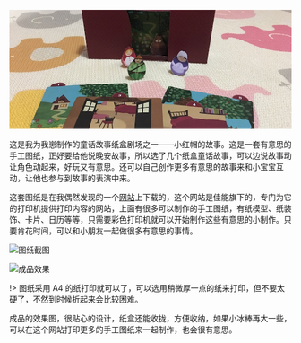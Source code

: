 ![](_media/boxdrama.jpg)

这是我为我崽制作的童话故事纸盒剧场之一——小红帽的故事。这是一套有意思的手工图纸，正好要给他说晚安故事，所以选了几个纸盒童话故事，可以边说故事动让角色动起来，好玩又有意思。还可以自己创作更多有意思的故事来和小宝宝互动，让他也参与到故事的表演中来。

这套图纸是在我偶然发现的一个[网站](https://creativepark.canon/sc/)上下载的，这个网站是佳能旗下的，专门为它的打印机提供打印内容的网站，上面有很多可以制作的手工图纸，有纸模型、纸装饰、卡片、日历等等，只需要彩色打印机就可以开始制作这些有意思的小制作。只要肯花时间，可以和小朋友一起做很多有意思的事情。

![](_mediaboxdrama1.jpg "图纸截图")

![](_mediaboxdrama2.jpg "成品效果")

!> 图纸采用 A4 的纸打印就可以了，可以选用稍微厚一点的纸来打印，但不要太硬了，不然到时候折起来会比较困难。

成品的效果图，很贴心的设计，纸盒还能收拢，方便收纳，如果小冰棒再大一些，可以在这个网站打印更多的手工图纸来一起制作，也会很有意思。
